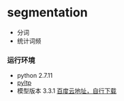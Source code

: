 # segmentation

- 分词
- 统计词频

### 运行环境

- python 2.7.11
- [pyltp](http://pyltp.readthedocs.io/zh_CN/latest/api.html)
- 模型版本 3.3.1 [百度云地址，自行下载](http://pan.baidu.com/share/link?shareid=1988562907&uk=2738088569#list/path=%2Fltp-models)
